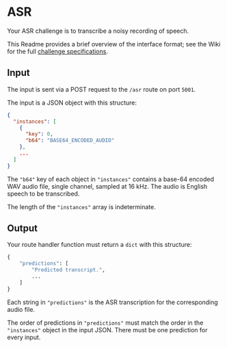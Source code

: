 # ASR

Your ASR challenge is to transcribe a noisy recording of speech.

This Readme provides a brief overview of the interface format; see the Wiki for the full [challenge specifications](https://github.com/til-ai/til-25/wiki/Challenge-specifications).

## Input

The input is sent via a POST request to the `/asr` route on port `5001`.

The input is a JSON object with this structure:

```JSON
{
  "instances": [
    {
      "key": 0,
      "b64": "BASE64_ENCODED_AUDIO"
    },
    ...
  ]
}
```

The `"b64"` key of each object in `"instances"` contains a base-64 encoded WAV audio file, single channel, sampled at 16 kHz. The audio is English speech to be transcribed.

The length of the `"instances"` array is indeterminate.

## Output

Your route handler function must return a `dict` with this structure:

```Python
{
    "predictions": [
        "Predicted transcript.",
        ...
    ]
}
```

Each string in `"predictions"` is the ASR transcription for the corresponding audio file.

The order of predictions in `"predictions"` must match the order in the `"instances"` object in the input JSON. There must be one prediction for every input.
